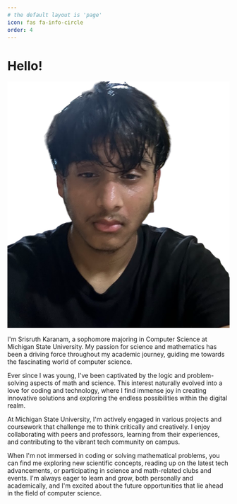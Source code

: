 ```yaml
---
# the default layout is 'page'
icon: fas fa-info-circle
order: 4
---
```

# Hello!
![About](assets/img/images.png)

 I'm Srisruth Karanam, a sophomore majoring in Computer Science at Michigan State University. My passion for science and mathematics has been a driving force throughout my academic journey, guiding me towards the fascinating world of computer science.

Ever since I was young, I've been captivated by the logic and problem-solving aspects of math and science. This interest naturally evolved into a love for coding and technology, where I find immense joy in creating innovative solutions and exploring the endless possibilities within the digital realm.

At Michigan State University, I'm actively engaged in various projects and coursework that challenge me to think critically and creatively. I enjoy collaborating with peers and professors, learning from their experiences, and contributing to the vibrant tech community on campus.

When I'm not immersed in coding or solving mathematical problems, you can find me exploring new scientific concepts, reading up on the latest tech advancements, or participating in science and math-related clubs and events. I'm always eager to learn and grow, both personally and academically, and I'm excited about the future opportunities that lie ahead in the field of computer science.

